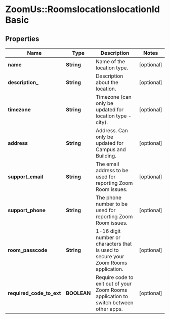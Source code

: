 # ZoomUs::RoomslocationslocationIdBasic

## Properties
Name | Type | Description | Notes
------------ | ------------- | ------------- | -------------
**name** | **String** | Name of the location type. | [optional] 
**description_** | **String** | Description about the location. | [optional] 
**timezone** | **String** | Timezone (can only be updated for location type - city). | [optional] 
**address** | **String** | Address. Can only be updated for Campus and Building. | [optional] 
**support_email** | **String** | The email address to be used for reporting Zoom Room issues.  | [optional] 
**support_phone** | **String** | The phone number to be used for reporting Zoom Room issues.  | [optional] 
**room_passcode** | **String** | 1-16 digit number or characters that is used to secure your Zoom Rooms application. | [optional] 
**required_code_to_ext** | **BOOLEAN** | Require code to exit out of your Zoom Rooms application to switch between other apps.  | [optional] 


